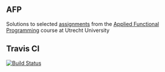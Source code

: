 AFP
---

Solutions to selected [assignments](http://foswiki.cs.uu.nl/foswiki/pub/USCS/ComputerLab/AssignAll.pdf) from the [Applied Functional Programming](http://foswiki.cs.uu.nl/foswiki/Afp/WebHome) course at Utrecht University

Travis CI
---
[![Build Status](https://travis-ci.org/ma489/afp.svg?branch=master)](https://travis-ci.org/ma489/afp)
